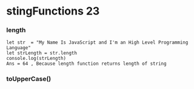 # stingFunctions 23

### length

```
let str  = "My Name Is JavaScript and I'm an High Level Programming Language"
let strLength = str.length
console.log(strLength)
Ans = 64 , Because length function returns length of string
```

### toUpperCase()

